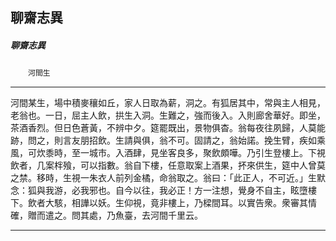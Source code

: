 

## 聊齋志異

##### 聊齋志異
　　`河間生`

* * *

河間某生，場中積麥穰如丘，家人日取為薪，洞之。有狐居其中，常與主人相見，老翁也。一日，屈主人飲，拱生入洞。生難之，強而後入。入則廊舍華好。即坐，茶酒香烈。但日色蒼黃，不辨中夕。筵罷既出，景物俱杳。翁每夜往夙歸，人莫能跡，問之，則言友朋招飲。生請與俱，翁不可。固請之，翁始諾。挽生臂，疾如乘風，可炊黍時，至一城市。入酒肆，見坐客良多，聚飲頗嘩。乃引生登樓上。下視飲者，几案柈飱，可以指數。翁自下樓，任意取案上酒果，抔來供生，筵中人曾莫之禁。移時，生視一朱衣人前列金橘，命翁取之。翁曰：「此正人，不可近。」生默念：狐與我游，必我邪也。自今以往，我必正！方一注想，覺身不自主，眩墮樓下。飲者大駭，相譁以妖。生仰視，竟非樓上，乃樑間耳。以實告衆。衆審其情確，贈而遣之。問其處，乃魚臺，去河間千里云。

* * *


